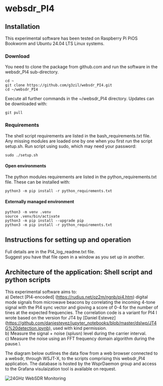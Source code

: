 # websdr_PI4
## Installation 
This experimental software has been tested on Raspberry Pi PiOS Bookworm and Ubuntu 24.04 LTS Linux systems.

### Download
You need to clone the package from github.com and run the software in the websdr_PI4 sub-directory. 
```
cd ~
git clone https://github.com/g3zil/websdr_PI4.git
cd ~/websdr_PI4
```
Execute all further commands in the ~/websdr_PI4 directory.
Updates can be downloaded with:
```
git pull
```

### Requirements
The shell script requirements are listed in the bash_requirements.txt file.
Any missing modules are loaded one by one when you first run the script setup.sh.
Run script using sudo, which may need your password:
```
sudo ./setup.sh
```

#### Open environments
The python modules requirements are listed in the python_requirements.txt file.
These can be installed with:
```
python3 -m pip install -r python_requirements.txt
```
#### Externally managed environment
```
python3 -m venv .venv
source .venv/bin/activate
python3 -m pip install --upgrade pip
python3 -m pip install -r python_requirements.txt
```

## Instructions for setting up and operation
Full details are in the PI4_log_readme.txt file.\
Suggest you have that file open in a window as you set up in another.

## Architecture of the application: Shell script and python scripts
This experimental software aims to:\
a) Detect [PI4-encoded] (https://rudius.net/oz2m/ngnb/pi4.htm) digital mode signals from microwave beacons by correlating the incoming 4-tone signal with the PI4 sync vector and gioving a score of 0-4 for the number of tines at the expected frequencies. The correlation code is a variant for PI4 I wrote based on the version for JT4 by [Daniel Estevez] (https://github.com/daniestevez/jupyter_notebooks/blob/master/dslwp/JT4G%20detection.ipynb), used with kind permission.\
b) Measure the signal + noise (splusn) level during the carrier interval.\
c) Measure the noise using an FFT frequency domain algorithm during the pause.\

The diagram below outlines the data flow from a web browser connected to a websdr, through WSJT-X, to the scripts comprising this websdr_PI4 application. The database is hosted by the WsprDaemon group and access to the Grafana visulaization tool is available on request.

![24GHz WebSDR Monitoring](https://github.com/user-attachments/assets/d51133b6-2ca3-4b3e-8219-f1239d9d6394)
